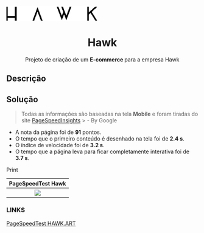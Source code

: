 <img src="./src/images/hawkIcon.svg" align="center"></img>
<h1 align="center">Hawk</h1>
<p align="center">Projeto de criação de um <strong>E-commerce </strong> para a empresa Hawk</p>

## Descrição

## Solução

> Todas as informações são baseadas na tela **Mobile** e foram tiradas do site [PageSpeedInsights](https://developers.google.com/speed/pagespeed/insights/) > - By Google

- A nota da página foi de **91** pontos.
- O tempo que o primeiro conteúdo é desenhado na tela foi de **2.4 s**.
- O índice de velocidade foi de **3.2 s**.
- O tempo que a página leva para ficar completamente interativa foi de **3.7 s**.

Print

PageSpeedTest Hawk                                         |  
:-----------------------------------------------------------:|
<img src="./src/img/pageSpeedTest.png" align="center"/>   | 


### LINKS

[PageSpeedTest HAWK.ART](https://developers.google.com/speed/pagespeed/insights/?url=hawk.art.br)

